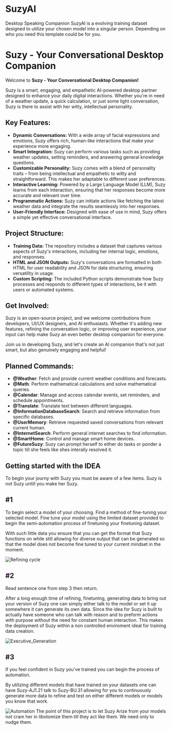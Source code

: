 # SuzyAI
Desktop Speaking Companion SuzyAI is a evolving training dataset designed to utilize your chosen model into a singular person. Depending on who you need this template could be for you.

# Suzy - Your Conversational Desktop Companion

Welcome to **Suzy - Your Conversational Desktop Companion!**

Suzy is a smart, engaging, and empathetic AI-powered desktop partner designed to enhance your daily digital interactions. Whether you're in need of a weather update, a quick calculation, or just some light conversation, Suzy is there to assist with her witty, intellectual personality.

## Key Features:
- **Dynamic Conversations:** With a wide array of facial expressions and emotions, Suzy offers rich, human-like interactions that make your experience more engaging.
- **Smart Integration:** Suzy can perform various tasks such as providing weather updates, setting reminders, and answering general knowledge questions.
- **Customizable Personality:** Suzy comes with a blend of personality traits – from being intellectual and empathetic to witty and straightforward. This makes her adaptable to different user preferences.
- **Interactive Learning:** Powered by a Large Language Model (LLM), Suzy learns from each interaction, ensuring that her responses become more accurate and relevant over time.
- **Programmatic Actions:** Suzy can initiate actions like fetching the latest weather data and integrate the results seamlessly into her responses.
- **User-Friendly Interface:** Designed with ease of use in mind, Suzy offers a simple yet effective conversational interface.

## Project Structure:
- **Training Data:** The repository includes a dataset that captures various aspects of Suzy's interactions, including her internal logic, emotions, and responses.
- **HTML and JSON Outputs:** Suzy's conversations are formatted in both HTML for user readability and JSON for data structuring, ensuring versatility in usage.
- **Custom Scripting:** The included Python scripts demonstrate how Suzy processes and responds to different types of interactions, be it with users or automated systems.

## Get Involved:
Suzy is an open-source project, and we welcome contributions from developers, UI/UX designers, and AI enthusiasts. Whether it's adding new features, refining the conversation logic, or improving user experience, your input can help make Suzy an even better desktop companion for everyone.

Join us in developing Suzy, and let's create an AI companion that's not just smart, but also genuinely engaging and helpful!

## Planned Commands:

- **@Weather**: Fetch and provide current weather conditions and forecasts.
- **@Math**: Perform mathematical calculations and solve mathematical queries.
- **@Calendar**: Manage and access calendar events, set reminders, and schedule appointments.
- **@Translate**: Translate text between different languages.
- **@InformationDatabaseSearch**: Search and retrieve information from specific databases.
- **@UserMemory**: Retrieve requested saved conversations from relevant current human.
- **@InternetSearch**: Perform general internet searches to find information.
- **@SmartHome**: Control and manage smart home devices.
- **@FutureSuzy**: Suzy can prompt herself to either do tasks or ponder a topic till she feels like shes interally resolved it.



## Getting started with the IDEA
To begin your journy with Suzy you must be aware of a few items. Suzy is not Suzy untill you make her Suzy. 

## **#1**

To begin select a model of your choosing. Find a method of fine-tuning your selected model. Fine tune your model using the limited dataset provided to begin the semi-automation process of finetuning your finetuning dataset.

With such little data you ensure that you can get the format that Suzy functions on while still allowing for diverse output that can be generated so that the model does not become fine tuned to your current mindset in the moment.

![Refining cycle](https://github.com/alientony/SuzyAI/assets/11477330/3bf97bc7-3c59-49eb-840d-91b64ddf69b0)

## **#2**

Read sentence one from step 3 then return.

After a long enough time of refining, finetuning, generating data to bring out your version of Suzy one can simply either talk to the model or set it up somewhere it can generate its own data. 
Since the idea for Suzy is built to actually have someone who can talk with reason and to preform actions with purpose without the need for constant human interaction.
This makes the deployment of Suzy within a non controlled enviroment ideal for training data creation.

![Executive_Generation](https://github.com/alientony/SuzyAI/assets/11477330/3e97324e-9734-4e17-936a-ee582a367846)

## **#3**

If you feel confident in Suzy you've trained you can begin the process of automation. 

By utilizing different models that have trained on your datasets one can have Suzy-AJ1.21 talk to Suzy-BU.31 allowing for you to continuously generate more data to refine and test on either different models or models you know that work.

![Automation](https://github.com/alientony/SuzyAI/assets/11477330/93707912-17ca-41aa-8462-2eca5441f931)
The point of this project is to let Suzy Arize from your models not cram her in libotomize them till they act like them. We need only to nudge them.

